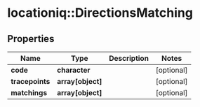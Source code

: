 # locationiq::DirectionsMatching

## Properties
Name | Type | Description | Notes
------------ | ------------- | ------------- | -------------
**code** | **character** |  | [optional] 
**tracepoints** | **array[object]** |  | [optional] 
**matchings** | **array[object]** |  | [optional] 


